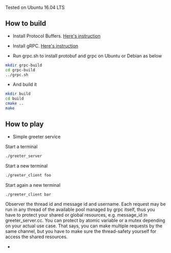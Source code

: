 Tested on Ubuntu 16.04 LTS

## How to build

* Install Protocol Buffers. [Here's instruction](https://github.com/google/protobuf/blob/master/src/README.md)

* Install gRPC. [Here's instruction](https://github.com/grpc/grpc/blob/master/INSTALL.md)

* Run grpc.sh to install protobuf and grpc on Ubuntu or Debian as below

```bash
mkdir grpc-build
cd grpc-build
../grpc.sh
```

* And build it

```bash
mkdir build
cd build
cmake ..
make
```

## How to play

* Simple greeter service

Start a terminal
```bash
./greeter_server
```

Start a new terminal
```bash
./greeter_client foo
```

Start again a new terminal
```bash
./greeter_client bar
```

Observer the thread id and message id and username. Each request may be run in any thread of the available pool managed
by grpc itself, thus you have to protect your shared or global resources, e.g. message_id in greeter_server.cc. You can
protect by atomic variable or a mutex depending on your actual use case. That says, you can make multiple requests by the
same channel, but you have to make sure the thread-safety yourself for access the shared resources.

*